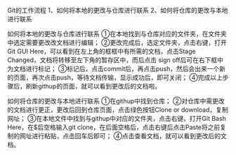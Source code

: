 Git的工作流程
1、如何将本地的更改与仓库进行联系
2、如何将仓库的更改与本地进行联系

如何将本地的更改与仓库进行联系
①在本地找到与仓库对应的文件夹，在文件夹中选定需要更改改文档进行编辑；
②更改完成后，选定文件夹，点击右键，打开Git GUI Here，可以看到在左上角的框框中有所需的文档，点击Stage Changed，文档将转移至左下角的暂存区中，而后点击
sign off后可在右下框中为文档进行标记；
③标记后，点击commit后，再点击push，然后会出来一个新的页面，再次点击push，等待文档传输，显示成功后，即可关闭；
④完成以上步骤后，刷新githup的页面，就可以看到更改后的文档啦。

如何将仓库的更改与本地进行联系
①在githup中找到仓库；
②对仓库中需更改的文档进行更正，更改后回到仓库页面，点击绿色按钮Clone or download，复制网址；
③在本地文件中找到与githup中对应的文件夹，点击右键，打开Git Bash Here，在$后空格输入git clone，在后面空格后，点击右键后点击Paste将之前复制的网址进行粘贴，点击回车后即可；
④点击查看文档，就可以看到更改后的文档。
